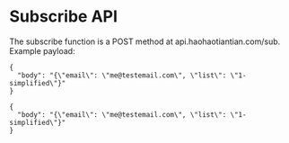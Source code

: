 # Subscribe API

The subscribe function is a POST method at api.haohaotiantian.com/sub.
Example payload:
````
{
  "body": "{\"email\": \"me@testemail.com\", \"list\": \"1-simplified\"}"
}

{
  "body": "{\"email\": \"me@testemail.com\", \"list\": \"1-simplified\"}"
}
````